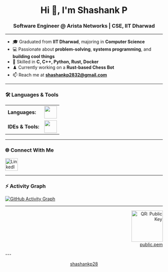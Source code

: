 <link rel="stylesheet" type='text/css' href="https://cdn.jsdelivr.net/gh/devicons/devicon@latest/devicon.min.css" />

<h1 align="center">Hi 👋, I'm Shashank P</h1>
<h3 align="center">Software Engineer @ Arista Networks | CSE, IIT Dharwad</h3>

---

- 🎓 Graduated from **IIT Dharwad**, majoring in **Computer Science**
- 💻 Passionate about **problem-solving**, **systems programming**, and **building cool things**
- 🔧 Skilled in **C, C++, Python, Rust, Docker**
- ♟️ Currently working on a **Rust-based Chess Bot**
- 📫 Reach me at **shashankp2832@gmail.com**

---

### 🛠️ Languages & Tools
<table>
  <tr>
    <td><strong>Languages:</strong></td>
    <td><img src="https://skillicons.dev/icons?i=c,cpp,python,rust" height="40"/></td>
  </tr>
  <tr>
    <td><strong>IDEs & Tools:</strong></td>
    <td><img src="https://skillicons.dev/icons?i=vscode,vim,docker,linux" height="40"/></td>
  </tr>
</table>

---

### 🌐 Connect With Me
<p>
  <a href="https://www.linkedin.com/in/shashankp2832/" target="_blank" rel="noopener noreferrer">
    <img src="https://img.icons8.com/color/48/linkedin.png" alt="LinkedIn" height="40" />
  </a>
</p>

---

### ⚡ Activity Graph
[![GitHub Activity Graph](https://github-readme-activity-graph.vercel.app/graph?username=shashankp28&bg_color=0d1117&color=8e93ff&line=7aa2f7&point=ffffff&area=true&hide_border=true)](https://github.com/ashutosh00710/github-readme-activity-graph)

---

<p align="right">
  <a href="https://github.com/shashankp28/public.pem" target="_blank">
    <img src="https://raw.githubusercontent.com/shashankp28/shashankp28/main/public.png" alt="QR: Public Key" width="100"/>
  </a><br>
  <a href="https://github.com/shashankp28/public.pem" target="_blank">public.pem</a>
</p>
---

<p align="center"><a href="https://github.com/shashankp28" target="_blank">shashankp28</a></p>
